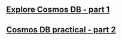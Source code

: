 ## [Explore Cosmos DB - part 1](./cosmosDB-part1.md)

## [Cosmos DB practical - part 2](./cosmosDB-part2.md)